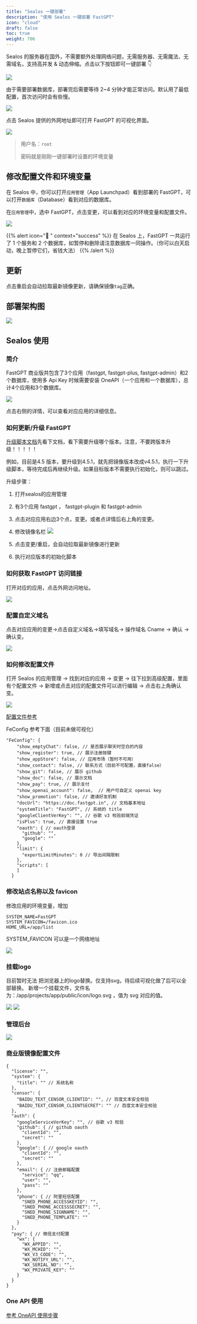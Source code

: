 ```yaml
---
title: "Sealos 一键部署"
description: "使用 Sealos 一键部署 FastGPT"
icon: "cloud"
draft: false
toc: true
weight: 706
---
```


Sealos 的服务器在国外，不需要额外处理网络问题，无需服务器、无需魔法、无需域名，支持高并发 & 动态伸缩。点击以下按钮即可一键部署 👇

[![](https://fastly.jsdelivr.net/gh/labring-actions/templates@main/Deploy-on-Sealos.svg)](https://cloud.sealos.io/?openapp=system-fastdeploy%3FtemplateName%3Dfastgpt)

由于需要部署数据库，部署完后需要等待 2~4 分钟才能正常访问。默认用了最低配置，首次访问时会有些慢。

![](/imgs/sealos1.png)

点击 Sealos 提供的外网地址即可打开 FastGPT 的可视化界面。

![](/imgs/sealos2.png)

> 用户名：`root`
> 
> 密码就是刚刚一键部署时设置的环境变量

## 修改配置文件和环境变量

在 Sealos 中，你可以打开`应用管理`（App Launchpad）看到部署的 FastGPT，可以打开`数据库`（Database）看到对应的数据库。

在`应用管理`中，选中 FastGPT，点击变更，可以看到对应的环境变量和配置文件。

![](/imgs/fastgptonsealos1.png)

{{% alert icon="🤖 " context="success" %}}
在 Sealos 上，FastGPT 一共运行了 1 个服务和 2 个数据库，如暂停和删除请注意数据库一同操作。（你可以白天启动，晚上暂停它们，省钱大法）
{{% /alert %}}

## 更新

点击重启会自动拉取最新镜像更新，请确保镜像`tag`正确。

## 部署架构图

![](/imgs/sealos-fastgpt.webp)

## Sealos 使用

### 简介

FastGPT 商业版共包含了3个应用（fastgpt, fastgpt-plus, fastgpt-admin）和2个数据库，使用多 Api Key 时候需要安装 OneAPI（一个应用和一个数据库），总计4个应用和3个数据库。

![](/imgs/onSealos1.png)

点击右侧的详情，可以查看对应应用的详细信息。

### 如何更新/升级 FastGPT
[升级脚本文档](https://doc.fastgpt.in/docs/development/upgrading/)先看下文档，看下需要升级哪个版本。注意，不要跨版本升级！！！！！

例如，目前是4.5 版本，要升级到4.5.1，就先把镜像版本改成v4.5.1，执行一下升级脚本，等待完成后再继续升级。如果目标版本不需要执行初始化，则可以跳过。

升级步骤：
1. 打开sealos的应用管理
2. 有3个应用 fastgpt ， fastgpt-plugin 和 fastgpt-admin
3. 点击对应应用右边3个点，变更。或者点详情后右上角的变更。
4. 修改镜像名栏
![](/imgs/onsealos2.png)

5. 点击变更/重启，会自动拉取最新镜像进行更新
6. 执行对应版本的初始化脚本

### 如何获取 FastGPT 访问链接

打开对应的应用，点击外网访问地址。

![](/imgs/onsealos3.png)

### 配置自定义域名

点击对应应用的变更->点击自定义域名->填写域名-> 操作域名 Cname -> 确认 -> 确认变。

![](/imgs/onsealos4.png)

### 如何修改配置文件

打开 Sealos 的应用管理 -> 找到对应的应用 -> 变更 -> 往下拉到高级配置，里面有个配置文件 -> 新增或点击对应的配置文件可以进行编辑 -> 点击右上角确认变。

![](/imgs/onsealos5.png)

[配置文件参考](https://doc.fastgpt.in/docs/development/configuration/)

FeConfig 参考下面（目前未做可视化）
```
"FeConfig": {
    "show_emptyChat": false, // 是否展示聊天时空白的内容
    "show_register": true, // 展示注册按键
    "show_appStore": false, // 应用市场（暂时不可用）
    "show_contact": false, // 联系方式（目前不可配置，直接false）
    "show_git": false, // 展示 github
    "show_doc": false, // 展示文档
    "show_pay": true, // 展示支付
    "show_openai_account": false,  // 用户可自定义 openai key
    "show_promotion": false, // 邀请好友机制
    "docUrl": "https://doc.fastgpt.in", // 文档基本地址
    "systemTitle": "FastGPT", // 系统的 title
    "googleClientVerKey": "", // 谷歌 v3 校验前端凭证
    "isPlus": true, // 直接设置 true    
    "oauth": { // oauth登录
      "github": "",
      "google": ""
    },
    "limit": {
      "exportLimitMinutes": 0 // 导出间隔限制
    },
    "scripts": [
    ]
  }
```

### 修改站点名称以及 favicon
修改应用的环境变量，增加

```
SYSTEM_NAME=FastGPT
SYSTEM_FAVICON=/favicon.ico
HOME_URL=/app/list
```

SYSTEM_FAVICON 可以是一个网络地址

![](/imgs/onsealos6.png)

### 挂载logo
目前暂时无法 把浏览器上的logo替换。仅支持svg，待后续可视化做了后可以全部替换。
新增一个挂载文件，文件名为：/app/projects/app/public/icon/logo.svg ，值为 svg 对应的值。

![](/imgs/onsealos7.png)
![](/imgs/onsealos8.png)

### 管理后台

![](/imgs/onsealos9.png)


### 商业版镜像配置文件

```
{
  "license": "",
  "system": {
    "title": "" // 系统名称
  },
  "censor": {
    "BAIDU_TEXT_CENSOR_CLIENTID": "", // 百度文本安全校验
    "BAIDU_TEXT_CENSOR_CLIENTSECRET": "" // 百度文本安全校验
  },
  "auth": {
    "googleServiceVerKey": "", // 谷歌 v3 校验
    "github": { // github oauth
      "clientId": "",
      "secret": ""
    },
    "google": { // google oauth
      "clientId": "",
      "secret": ""
    },
    "email": { // 注册邮箱配置
      "service": "qq",
      "user": "",
      "pass": ""
    },
    "phone": { // 阿里短信配置
      "SNED_PHONE_ACCESSKEYID": "",
      "SNED_PHONE_ACCESSSECRET": "",
      "SNED_PHONE_SIGNNAME": "",
      "SNED_PHONE_TEMPLATE": ""
    }
  },
  "pay": { // 微信支付配置
    "wx": {
      "WX_APPID": "",
      "WX_MCHID": "",
      "WX_V3_CODE": "",
      "WX_NOTIFY_URL": "",
      "WX_SERIAL_NO": "",
      "WX_PRIVATE_KEY": ""
    }
  }
}

```

### One API 使用

[参考 OneAPI 使用步骤](https://doc.fastgpt.in/docs/development/one-api/)